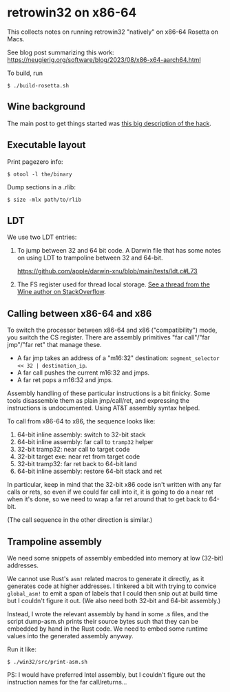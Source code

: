 # retrowin32 on x86-64

This collects notes on running retrowin32 "natively" on x86-64 Rosetta on Macs.

See blog post summarizing this work:
https://neugierig.org/software/blog/2023/08/x86-x64-aarch64.html

To build, run

```
$ ./build-rosetta.sh
```

## Wine background

The main post to get things started was
[this big description of the hack](https://www.winehq.org/pipermail/wine-devel/2019-December/156602.html).

## Executable layout

Print pagezero info:

```
$ otool -l the/binary
```

Dump sections in a .rlib:

```
$ size -mlx path/to/rlib
```

## LDT

We use two LDT entries:

1. To jump between 32 and 64 bit code. A Darwin file that has some notes on
   using LDT to trampoline between 32 and 64-bit.

   https://github.com/apple/darwin-xnu/blob/main/tests/ldt.c#L73

2. The FS register used for thread local storage.
   [See a thread from the Wine author on StackOverflow](https://stackoverflow.com/questions/53244454/how-did-wine64-manage-to-handle-macos).

## Calling between x86-64 and x86

To switch the processor between x86-64 and x86 ("compatibility") mode, you
switch the CS register. There are assembly primitives "far call"/"far jmp"/"far
ret" that manage these.

- A far jmp takes an address of a "m16:32" destination:
  `segment_selector << 32 | destination_ip`.
- A far call pushes the current m16:32 and jmps.
- A far ret pops a m16:32 and jmps.

Assembly handling of these particular instructions is a bit finicky. Some tools
disassemble them as plain jmp/call/ret, and expressing the instructions is
undocumented. Using AT&T assembly syntax helped.

To call from x86-64 to x86, the sequence looks like:

1. 64-bit inline assembly: switch to 32-bit stack
2. 64-bit inline assembly: far call to `tramp32` helper
3. 32-bit tramp32: near call to target code
4. 32-bit target exe: near ret from target code
5. 32-bit tramp32: far ret back to 64-bit land
6. 64-bit inline assembly: restore 64-bit stack and ret

In particular, keep in mind that the 32-bit x86 code isn't written with any far
calls or rets, so even if we could far call into it, it is going to do a near
ret when it's done, so we need to wrap a far ret around that to get back to
64-bit.

(The call sequence in the other direction is similar.)

## Trampoline assembly

We need some snippets of assembly embedded into memory at low (32-bit)
addresses.

We cannot use Rust's `asm!` related macros to generate it directly, as it
generates code at higher addresses. I tinkered a bit with trying to convice
`global_asm!` to emit a span of labels that I could then snip out at build time
but I couldn't figure it out. (We also need both 32-bit and 64-bit assembly.)

Instead, I wrote the relevant assembly by hand in some .s files, and the script
dump-asm.sh prints their source bytes such that they can be embedded by hand in
the Rust code. We need to embed some runtime values into the generated assembly
anyway.

Run it like:

```
$ ./win32/src/print-asm.sh
```

PS: I would have preferred Intel assembly, but I couldn't figure out the
instruction names for the far call/returns...
